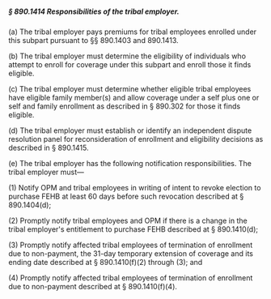##### § 890.1414 Responsibilities of the tribal employer. #####

(a) The tribal employer pays premiums for tribal employees enrolled under this subpart pursuant to §§ 890.1403 and 890.1413.

(b) The tribal employer must determine the eligibility of individuals who attempt to enroll for coverage under this subpart and enroll those it finds eligible.

(c) The tribal employer must determine whether eligible tribal employees have eligible family member(s) and allow coverage under a self plus one or self and family enrollment as described in § 890.302 for those it finds eligible.

(d) The tribal employer must establish or identify an independent dispute resolution panel for reconsideration of enrollment and eligibility decisions as described in § 890.1415.

(e) The tribal employer has the following notification responsibilities. The tribal employer must—

(1) Notify OPM and tribal employees in writing of intent to revoke election to purchase FEHB at least 60 days before such revocation described at § 890.1404(d);

(2) Promptly notify tribal employees and OPM if there is a change in the tribal employer's entitlement to purchase FEHB described at § 890.1410(d);

(3) Promptly notify affected tribal employees of termination of enrollment due to non-payment, the 31-day temporary extension of coverage and its ending date described at § 890.1410(f)(2) through (3); and

(4) Promptly notify affected tribal employees of termination of enrollment due to non-payment described at § 890.1410(f)(4).